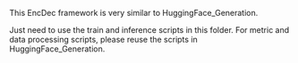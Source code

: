 This EncDec framework is very similar to HuggingFace_Generation. 

Just need to use the train and inference scripts in this folder. For metric and data processing scripts, please reuse the scripts in HuggingFace_Generation.
